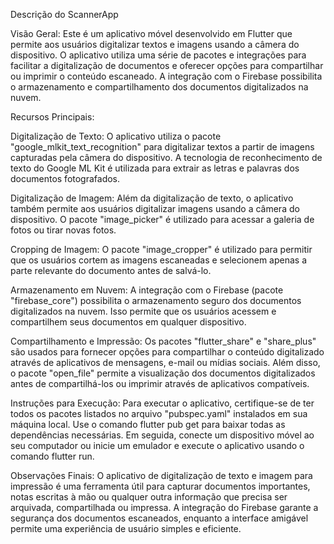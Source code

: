 Descrição do ScannerApp

Visão Geral:
Este é um aplicativo móvel desenvolvido em Flutter que permite aos usuários digitalizar textos e imagens usando a câmera do dispositivo. O aplicativo utiliza uma série de pacotes e integrações para facilitar a digitalização de documentos e oferecer opções para compartilhar ou imprimir o conteúdo escaneado. A integração com o Firebase possibilita o armazenamento e compartilhamento dos documentos digitalizados na nuvem.

Recursos Principais:

Digitalização de Texto: O aplicativo utiliza o pacote "google_mlkit_text_recognition" para digitalizar textos a partir de imagens capturadas pela câmera do dispositivo. A tecnologia de reconhecimento de texto do Google ML Kit é utilizada para extrair as letras e palavras dos documentos fotografados.

Digitalização de Imagem: Além da digitalização de texto, o aplicativo também permite aos usuários digitalizar imagens usando a câmera do dispositivo. O pacote "image_picker" é utilizado para acessar a galeria de fotos ou tirar novas fotos.

Cropping de Imagem: O pacote "image_cropper" é utilizado para permitir que os usuários cortem as imagens escaneadas e selecionem apenas a parte relevante do documento antes de salvá-lo.

Armazenamento em Nuvem: A integração com o Firebase (pacote "firebase_core") possibilita o armazenamento seguro dos documentos digitalizados na nuvem. Isso permite que os usuários acessem e compartilhem seus documentos em qualquer dispositivo.

Compartilhamento e Impressão: Os pacotes "flutter_share" e "share_plus" são usados para fornecer opções para compartilhar o conteúdo digitalizado através de aplicativos de mensagens, e-mail ou mídias sociais. Além disso, o pacote "open_file" permite a visualização dos documentos digitalizados antes de compartilhá-los ou imprimir através de aplicativos compatíveis.

Instruções para Execução:
Para executar o aplicativo, certifique-se de ter todos os pacotes listados no arquivo "pubspec.yaml" instalados em sua máquina local. Use o comando flutter pub get para baixar todas as dependências necessárias. Em seguida, conecte um dispositivo móvel ao seu computador ou inicie um emulador e execute o aplicativo usando o comando flutter run.

Observações Finais:
O aplicativo de digitalização de texto e imagem para impressão é uma ferramenta útil para capturar documentos importantes, notas escritas à mão ou qualquer outra informação que precisa ser arquivada, compartilhada ou impressa. A integração do Firebase garante a segurança dos documentos escaneados, enquanto a interface amigável permite uma experiência de usuário simples e eficiente.
